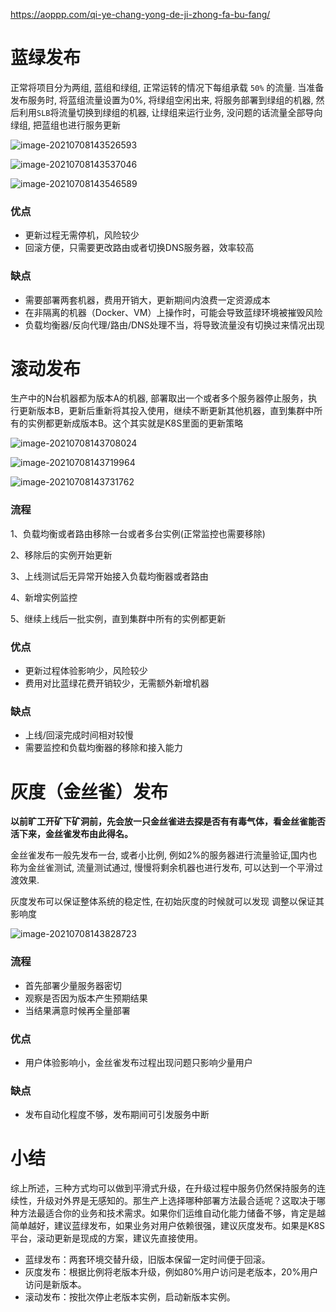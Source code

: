 https://aoppp.com/qi-ye-chang-yong-de-ji-zhong-fa-bu-fang/

# 蓝绿发布

正常将项目分为两组, 蓝组和绿组, 正常运转的情况下每组承载 `50%` 的流量. 当准备发布服务时, 将蓝组流量设置为0%, 将绿组空闲出来, 将服务部署到绿组的机器, 然后利用`SLB`将流量切换到绿组的机器, 让绿组来运行业务, 没问题的话流量全部导向绿组, 把蓝组也进行服务更新

![image-20210708143526593](F:\Typora数据储存\集成部署\三种发版模式.assets\image-20210708143526593.png)

![image-20210708143537046](F:\Typora数据储存\集成部署\三种发版模式.assets\image-20210708143537046.png)

![image-20210708143546589](F:\Typora数据储存\集成部署\三种发版模式.assets\image-20210708143546589.png)



### 优点

- 更新过程无需停机，风险较少
- 回滚方便，只需要更改路由或者切换DNS服务器，效率较高

### 缺点

- 需要部署两套机器，费用开销大，更新期间内浪费一定资源成本
- 在非隔离的机器（Docker、VM）上操作时，可能会导致蓝绿环境被摧毁风险
- 负载均衡器/反向代理/路由/DNS处理不当，将导致流量没有切换过来情况出现

#  滚动发布

生产中的N台机器都为版本A的机器, 部署取出一个或者多个服务器停止服务，执行更新版本B，更新后重新将其投入使用，继续不断更新其他机器，直到集群中所有的实例都更新成版本B。这个其实就是K8S里面的更新策略

![image-20210708143708024](F:\Typora数据储存\集成部署\三种发版模式.assets\image-20210708143708024.png)

![image-20210708143719964](F:\Typora数据储存\集成部署\三种发版模式.assets\image-20210708143719964.png)

![image-20210708143731762](F:\Typora数据储存\集成部署\三种发版模式.assets\image-20210708143731762.png)



### 流程

1、负载均衡或者路由移除一台或者多台实例(正常监控也需要移除)

2、移除后的实例开始更新

3、上线测试后无异常开始接入负载均衡器或者路由

4、新增实例监控

5、继续上线后一批实例，直到集群中所有的实例都更新

### 优点

- 更新过程体验影响少，风险较少
- 费用对比蓝绿花费开销较少，无需额外新增机器

### 缺点

- 上线/回滚完成时间相对较慢
- 需要监控和负载均衡器的移除和接入能力

# 灰度（金丝雀）发布

**以前旷工开矿下矿洞前，先会放一只金丝雀进去探是否有有毒气体，看金丝雀能否活下来，金丝雀发布由此得名。**

金丝雀发布一般先发布一台, 或者小比例, 例如2%的服务器进行流量验证,国内也称为金丝雀测试, 流量测试通过, 慢慢将剩余机器也进行发布, 可以达到一个平滑过渡效果.

灰度发布可以保证整体系统的稳定性, 在初始灰度的时候就可以发现 调整以保证其影响度

![image-20210708143828723](F:\Typora数据储存\集成部署\三种发版模式.assets\image-20210708143828723.png)

### 流程

- 首先部署少量服务器密切
- 观察是否因为版本产生预期结果
- 当结果满意时候再全量部署

### 优点

- 用户体验影响小，金丝雀发布过程出现问题只影响少量用户

### 缺点

- 发布自动化程度不够，发布期间可引发服务中断

# 小结

综上所述，三种方式均可以做到平滑式升级，在升级过程中服务仍然保持服务的连续性，升级对外界是无感知的。那生产上选择哪种部署方法最合适呢？这取决于哪种方法最适合你的业务和技术需求。如果你们运维自动化能力储备不够，肯定是越简单越好，建议蓝绿发布，如果业务对用户依赖很强，建议灰度发布。如果是K8S平台，滚动更新是现成的方案，建议先直接使用。

- 蓝绿发布：两套环境交替升级，旧版本保留一定时间便于回滚。
- 灰度发布：根据比例将老版本升级，例如80%用户访问是老版本，20%用户访问是新版本。
- 滚动发布：按批次停止老版本实例，启动新版本实例。